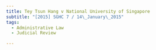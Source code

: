 ```yaml
---
title: Tey Tsun Hang v National University of Singapore 
subtitle: "[2015] SGHC 7 / 14\_January\_2015"
tags:
  - Administrative Law
  - Judicial Review

---
```


